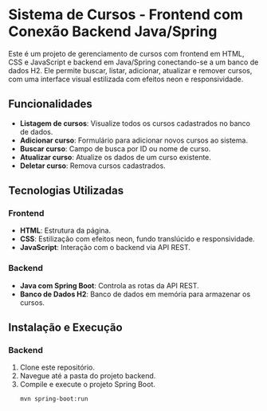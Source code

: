 # Sistema de Cursos - Frontend com Conexão Backend Java/Spring

Este é um projeto de gerenciamento de cursos com frontend em HTML, CSS e JavaScript 
e backend em Java/Spring conectando-se a um banco de dados H2. Ele permite buscar, 
listar, adicionar, atualizar e remover cursos, com uma interface visual estilizada 
com efeitos neon e responsividade.

## Funcionalidades

- **Listagem de cursos**: Visualize todos os cursos cadastrados no banco de dados.
- **Adicionar curso**: Formulário para adicionar novos cursos ao sistema.
- **Buscar curso**: Campo de busca por ID ou nome de curso.
- **Atualizar curso**: Atualize os dados de um curso existente.
- **Deletar curso**: Remova cursos cadastrados.

## Tecnologias Utilizadas

### Frontend
- **HTML**: Estrutura da página.
- **CSS**: Estilização com efeitos neon, fundo translúcido e responsividade.
- **JavaScript**: Interação com o backend via API REST.

### Backend
- **Java com Spring Boot**: Controla as rotas da API REST.
- **Banco de Dados H2**: Banco de dados em memória para armazenar os cursos.

## Instalação e Execução

### Backend
1. Clone este repositório.
2. Navegue até a pasta do projeto backend.
3. Compile e execute o projeto Spring Boot.
   ```bash
   mvn spring-boot:run
